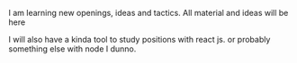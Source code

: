 I am learning new openings, ideas and tactics. All material and ideas will be here

I will also have a kinda tool to study positions with react js.
or probably something else with node
I dunno.
